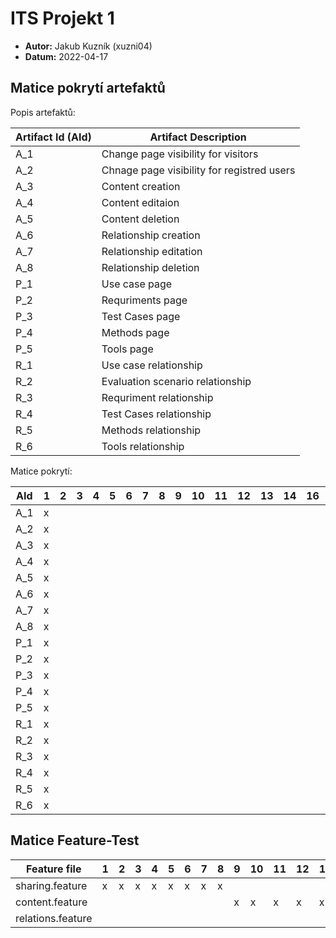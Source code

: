 # ITS Projekt 1

- **Autor:** Jakub Kuzník (xuzni04)
- **Datum:** 2022-04-17

## Matice pokrytí artefaktů

Popis artefaktů:

| Artifact Id (AId) | Artifact Description |
|-------------|----------------------|
| A\_1 | Change page visibility for visitors |
| A\_2 | Chnage page visibility for registred users |
| A\_3 | Content creation |
| A\_4 | Content editaion |
| A\_5 | Content deletion | 
| A\_6 | Relationship creation |
| A\_7 | Relationship editation |
| A\_8 | Relationship deletion |
| P\_1 | Use case page |
| P\_2 | Requriments page |
| P\_3 | Test Cases page |
| P\_4 | Methods page |
| P\_5 | Tools page |
| R\_1 | Use case relationship | 
| R\_2 | Evaluation scenario relationship | 
| R\_3 | Requriment relationship | 
| R\_4 | Test Cases relationship | 
| R\_5 | Methods  relationship | 
| R\_6 | Tools  relationship | 

Matice pokrytí:

|AId |1|2|3|4|5|6|7|8|9|10|11|12|13|14|16|17|18|19|20|21|22|23|
|----|-|-|-|-|-|-|-|-|-|--|--|--|--|--|--|--|--|--|--|--|--|--|
|A\_1|x| | | | | | | | |  |  |  |  |  |  |  |  |  |  |  |  |  |   
|A\_2|x| | | | | | | | |  |  |  |  |  |  |  |  |  |  |  |  |  |   
|A\_3|x| | | | | | | | |  |  |  |  |  |  |  |  |  |  |  |  |  |   
|A\_4|x| | | | | | | | |  |  |  |  |  |  |  |  |  |  |  |  |  |   
|A\_5|x| | | | | | | | |  |  |  |  |  |  |  |  |  |  |  |  |  |   
|A\_6|x| | | | | | | | |  |  |  |  |  |  |  |  |  |  |  |  |  |   
|A\_7|x| | | | | | | | |  |  |  |  |  |  |  |  |  |  |  |  |  |   
|A\_8|x| | | | | | | | |  |  |  |  |  |  |  |  |  |  |  |  |  |   
|P\_1|x| | | | | | | | |  |  |  |  |  |  |  |  |  |  |  |  |  |   
|P\_2|x| | | | | | | | |  |  |  |  |  |  |  |  |  |  |  |  |  |   
|P\_3|x| | | | | | | | |  |  |  |  |  |  |  |  |  |  |  |  |  |   
|P\_4|x| | | | | | | | |  |  |  |  |  |  |  |  |  |  |  |  |  |   
|P\_5|x| | | | | | | | |  |  |  |  |  |  |  |  |  |  |  |  |  |   
|R\_1|x| | | | | | | | |  |  |  |  |  |  |  |  |  |  |  |  |  |   
|R\_2|x| | | | | | | | |  |  |  |  |  |  |  |  |  |  |  |  |  |   
|R\_3|x| | | | | | | | |  |  |  |  |  |  |  |  |  |  |  |  |  |   
|R\_4|x| | | | | | | | |  |  |  |  |  |  |  |  |  |  |  |  |  |   
|R\_5|x| | | | | | | | |  |  |  |  |  |  |  |  |  |  |  |  |  |   
|R\_6|x| | | | | | | | |  |  |  |  |  |  |  |  |  |  |  |  |  |   

## Matice Feature-Test

| Feature file     |1|2|3|4|5|6|7|8|9|10|11|12|13|14|15|16|17|18|19|20|21|22|23|
|------------------|-|-|-|-|-|-|-|-|-|--|--|--|--|--|--|--|--|--|--|--|--|--|--|
| sharing.feature  |x|x|x|x|x|x|x|x| |  |  |  |  |  |  |  |  |  |  |  |  |  |  |      
| content.feature  | | | | | | | | |x| x| x| x| x| x| x|  |  |  |  |  |  |  |  | 
|relations.feature | | | | | | | | | |  |  |  |  |  |  |x | x| x| x| x| x| x| x|    


